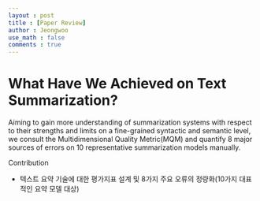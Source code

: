```yaml
---
layout : post
title : [Paper Review]
author : Jeongwoo
use_math : false
comments : true
---
```



# What Have We Achieved on Text Summarization?

Aiming to gain more understanding of summarization systems with respect to their strengths and limits on a fine-grained syntactic and semantic level, we consult the Multidimensional Quality Metric(MQM) and quantify 8 major sources of errors on 10 representative summarization models manually.


Contribution
- 텍스트 요약 기술에 대한 평가지표 설계 및 8가지 주요 오류의 정량화(10가지 대표적인 요약 모델 대상)
